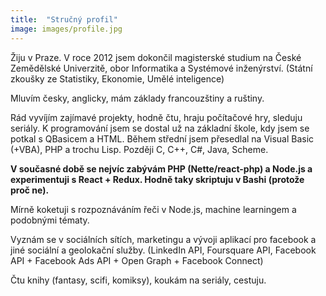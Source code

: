 ```yaml
---
title:  "Stručný profil"
image: images/profile.jpg
---
```

Žiju v Praze. V roce 2012 jsem dokončil magisterské studium na České Zemědělské Univerzitě, obor Informatika a Systémové inženýrství. (Státní zkoušky ze Statistiky, Ekonomie, Umělé inteligence)

Mluvím česky, anglicky, mám základy francouzštiny a ruštiny.

Rád vyvíjím zajímavé projekty, hodně čtu, hraju počítačové hry, sleduju seriály. K programování jsem se dostal už na základní škole, kdy jsem se potkal s QBasicem a HTML. Během střední jsem přesedlal na Visual Basic (+VBA), PHP a trochu Lisp. Později C, C++, C#, Java, Scheme.

**V současné době se nejvíc zabývám PHP (Nette/react-php) a Node.js a experimentuji s React + Redux. Hodně taky skriptuju v Bashi (protože proč ne).**

Mírně koketuji s rozpoznáváním řeči v Node.js, machine learningem a podobnými tématy.

Vyznám se v sociálních sítích, marketingu a vývoji aplikací pro facebook a jiné sociální a geolokační služby. (LinkedIn API, Foursquare API, Facebook API + Facebook Ads API + Open Graph + Facebook Connect)

Čtu knihy (fantasy, scifi, komiksy), koukám na seriály, cestuju.
